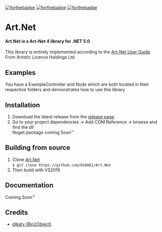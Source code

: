 [![forthebadge](https://forthebadge.com/images/badges/made-with-c-sharp.svg)](https://forthebadge.com) [![forthebadge](https://forthebadge.com/images/badges/powered-by-black-magic.svg)](https://forthebadge.com) [![forthebadge](https://forthebadge.com/images/badges/uses-badges.svg)](https://forthebadge.com)
# Art.Net  
#### Art.Net is a Art-Net 4 library for .NET 5.0  

This library is entirely implemented according to the [Art-Net User Guide](https://artisticlicence.com/WebSiteMaster/User%20Guides/art-net.pdf) From Artistic Licence Holdings Ltd.

## Examples
You have a ExampleController and Node which are both located in their respective folders and demonstrates how to use this library

## Installation
1. Download the latest release from the [release page](https://github.com/OsOmE1/Art.Net/releases/)  
2. Go to your project dependencies -> Add COM Reference -> browse and find the dll  
Nuget package coming Soon™

## Building from source
1. Clone [Art.Net](https://github.com/OsOmE1/Art.Net)  
`$ git clone https://github.com/OsOmE1/Art.Net`  
2. Then build with VS2019

## Documentation
Coming Soon™  

## Credits
* [djkaty (Bin2Object)](https://github.com/djkaty)
